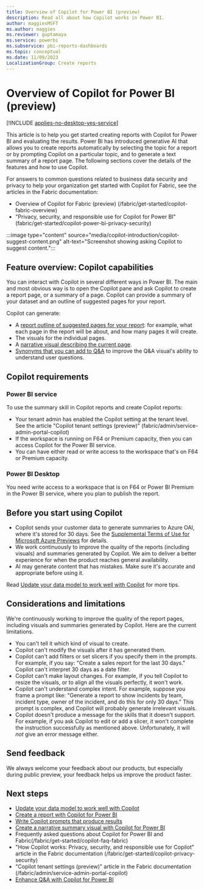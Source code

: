 ```yaml
---
title: Overview of Copilot for Power BI (preview) 
description: Read all about how Copilot works in Power BI.
author: maggiesMSFT
ms.author: maggies
ms.reviewer: guptamaya
ms.service: powerbi
ms.subservice: pbi-reports-dashboards
ms.topic: conceptual
ms.date: 11/09/2023
LocalizationGroup: Create reports
---
```


# Overview of Copilot for Power BI (preview)

[!INCLUDE [applies-no-desktop-yes-service](../includes/applies-no-desktop-yes-service.md)]

This article is to help you get started creating reports with Copilot for Power BI and evaluating the results. Power BI has introduced generative AI that allows you to create reports automatically by selecting the topic for a report or by prompting Copilot on a particular topic, and to generate a text summary of a report page. The following sections cover the details of the features and how to use Copilot.

For answers to common questions related to business data security and privacy to help your organization get started with Copilot for Fabric, see the articles in the Fabric documentation:

- Overview of Copilot for Fabric (preview) (/fabric/get-started/copilot-fabric-overview)
- "Privacy, security, and responsible use for Copilot for Power BI" (fabric/get-started/copilot-power-bi-privacy-security)

:::image type="content" source="media/copilot-introduction/copilot-suggest-content.png" alt-text="Screenshot showing asking Copilot to suggest content.":::

## Feature overview: Copilot capabilities

You can interact with Copilot in several different ways in Power BI. The main and most obvious way is to open the Copilot pane and ask Copilot to create a report page, or a summary of a page. Copilot can provide a summary of your dataset and an outline of suggested pages for your report.

Copilot can generate:  

- A [report outline of suggested pages for your report](copilot-create-report.md): for example, what each page in the report will be about, and how many pages it will create.  
- The visuals for the individual pages.
- A [narrative visual describing the current page](copilot-create-narrative.md).
- [Synonyms that you can add to Q&A](../natural-language/q-and-a-copilot-enhancements.md) to improve the Q&A visual's ability to understand user questions.

## Copilot requirements

### Power BI service

To use the summary skill in Copilot reports and create Copilot reports:

- Your tenant admin has enabled the Copilot setting at the tenant level. See the article "Copilot tenant settings (preview)" (fabric/admin/service-admin-portal-copilot)
- If the workspace is running on F64 or Premium capacity, then you can access Copilot for the Power BI service.
- You can have either read or write access to the workspace that's on F64 or Premium capacity.

### Power BI Desktop

You need write access to a workspace that is on F64 or Power BI Premium in the Power BI service, where you plan to publish the report.

## Before you start using Copilot

- Copilot sends your customer data to generate summaries to Azure OAI, where it's stored for 30 days. See the [Supplemental Terms of Use for Microsoft Azure Previews](https://azure.microsoft.com/support/legal/preview-supplemental-terms) for details.
- We work continuously to improve the quality of the reports (including visuals) and summaries generated by Copilot. We aim to deliver a better experience for when the product reaches general availability.
- AI may generate content that has mistakes. Make sure it's accurate and appropriate before using it.

Read [Update your data model to work well with Copilot](copilot-evaluate-data.md) for more tips.

## Considerations and limitations

We're continuously working to improve the quality of the report pages, including visuals and summaries generated by Copilot. Here are the current limitations.

- You can't tell it which kind of visual to create.
- Copilot can't modify the visuals after it has generated them.
- Copilot can't add filters or set slicers if you specify them in the prompts. For example, if you say: "Create a sales report for the last 30 days." Copilot can't interpret 30 days as a date filter.
- Copilot can't make layout changes. For example, if you tell Copilot to resize the visuals, or to align all the visuals perfectly, it won't work.
- Copilot can't understand complex intent. For example, suppose you frame a prompt like: "Generate a report to show incidents by team, incident type, owner of the incident, and do this for only 30 days." This prompt is complex, and Copilot will probably generate irrelevant visuals.
- Copilot doesn't produce a message for the skills that it doesn't support. For example, if you ask Copilot to edit or add a slicer, it won't complete the instruction successfully as mentioned above. Unfortunately, it will *not* give an error message either.  

## Send feedback

We always welcome your feedback about our products, but especially during public preview, your feedback helps us improve the product faster.

## Next steps

- [Update your data model to work well with Copilot](copilot-evaluate-data.md)
- [Create a report with Copilot for Power BI](copilot-create-report.md)
- [Write Copilot prompts that produce results](copilot-prompts.md)
- [Create a narrative summary visual with Copilot for Power BI](copilot-create-narrative.md)
- Frequently asked questions about Copilot for Power BI and Fabric(/fabric/get-started/copilot-faq-fabric)
- "How Copilot works: Privacy, security, and responsible use for Copilot" article in the Fabric documentation (/fabric/get-started/copilot-privacy-security)
- "Copilot tenant settings (preview)" article in the Fabric documentation (/fabric/admin/service-admin-portal-copilot)
- [Enhance Q&A with Copilot for Power BI](../natural-language/q-and-a-copilot-enhancements.md)
